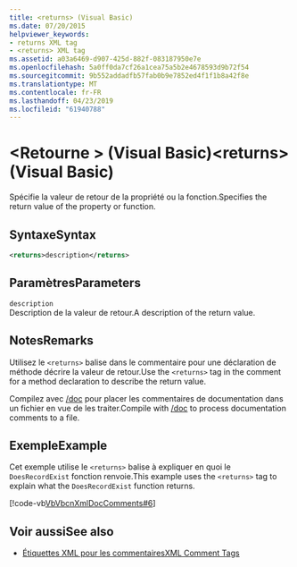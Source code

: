 ```yaml
---
title: <returns> (Visual Basic)
ms.date: 07/20/2015
helpviewer_keywords:
- returns XML tag
- <returns> XML tag
ms.assetid: a03a6469-d907-425d-882f-083187950e7e
ms.openlocfilehash: 5a0ff0da7cf26a1cea75a5b2e4678593d9b72f54
ms.sourcegitcommit: 9b552addadfb57fab0b9e7852ed4f1f1b8a42f8e
ms.translationtype: MT
ms.contentlocale: fr-FR
ms.lasthandoff: 04/23/2019
ms.locfileid: "61940788"
---
```

# <a name="returns-visual-basic"></a><span data-ttu-id="67997-102">\<Retourne > (Visual Basic)</span><span class="sxs-lookup"><span data-stu-id="67997-102">\<returns> (Visual Basic)</span></span>
<span data-ttu-id="67997-103">Spécifie la valeur de retour de la propriété ou la fonction.</span><span class="sxs-lookup"><span data-stu-id="67997-103">Specifies the return value of the property or function.</span></span>  
  
## <a name="syntax"></a><span data-ttu-id="67997-104">Syntaxe</span><span class="sxs-lookup"><span data-stu-id="67997-104">Syntax</span></span>  
  
```xml  
<returns>description</returns>  
```  
  
## <a name="parameters"></a><span data-ttu-id="67997-105">Paramètres</span><span class="sxs-lookup"><span data-stu-id="67997-105">Parameters</span></span>  
 `description`  
 <span data-ttu-id="67997-106">Description de la valeur de retour.</span><span class="sxs-lookup"><span data-stu-id="67997-106">A description of the return value.</span></span>  
  
## <a name="remarks"></a><span data-ttu-id="67997-107">Notes</span><span class="sxs-lookup"><span data-stu-id="67997-107">Remarks</span></span>  
 <span data-ttu-id="67997-108">Utilisez le `<returns>` balise dans le commentaire pour une déclaration de méthode décrire la valeur de retour.</span><span class="sxs-lookup"><span data-stu-id="67997-108">Use the `<returns>` tag in the comment for a method declaration to describe the return value.</span></span>  
  
 <span data-ttu-id="67997-109">Compilez avec [/doc](../../../visual-basic/reference/command-line-compiler/doc.md) pour placer les commentaires de documentation dans un fichier en vue de les traiter.</span><span class="sxs-lookup"><span data-stu-id="67997-109">Compile with [/doc](../../../visual-basic/reference/command-line-compiler/doc.md) to process documentation comments to a file.</span></span>  
  
## <a name="example"></a><span data-ttu-id="67997-110">Exemple</span><span class="sxs-lookup"><span data-stu-id="67997-110">Example</span></span>  
 <span data-ttu-id="67997-111">Cet exemple utilise le `<returns>` balise à expliquer en quoi le `DoesRecordExist` fonction renvoie.</span><span class="sxs-lookup"><span data-stu-id="67997-111">This example uses the `<returns>` tag to explain what the `DoesRecordExist` function returns.</span></span>  
  
 [!code-vb[VbVbcnXmlDocComments#6](~/samples/snippets/visualbasic/VS_Snippets_VBCSharp/VbVbcnXmlDocComments/VB/Class1.vb#6)]  
  
## <a name="see-also"></a><span data-ttu-id="67997-112">Voir aussi</span><span class="sxs-lookup"><span data-stu-id="67997-112">See also</span></span>

- [<span data-ttu-id="67997-113">Étiquettes XML pour les commentaires</span><span class="sxs-lookup"><span data-stu-id="67997-113">XML Comment Tags</span></span>](../../../visual-basic/language-reference/xmldoc/index.md)
